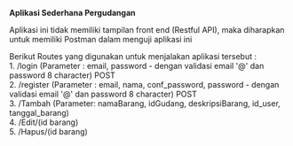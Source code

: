 <b> Aplikasi Sederhana Pergudangan </b>

<p> Aplikasi ini tidak memiliki tampilan front end (Restful API), maka diharapkan untuk memiliki Postman dalam menguji aplikasi ini<p>
  
  <p> Berikut Routes yang digunakan untuk menjalakan aplikasi tersebut : <br>
    1. /login (Parameter : email, password - dengan validasi email '@' dan password 8 character) POST <br>
    2. /register (Parameter : email, nama, conf_password, password - dengan validasi email '@' dan password 8 character) POST <br>
    3. /Tambah (Parameter: namaBarang, idGudang, deskripsiBarang, id_user, tanggal_barang) <br>
    4. /Edit/(id barang) <br>
    5. /Hapus/(id barang) <br>
